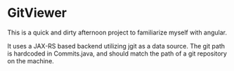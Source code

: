 GitViewer
============
This is a quick and dirty afternoon project to familiarize myself with angular.

It uses a JAX-RS based backend utilizing jgit as a data source. The git path is hardcoded in Commits.java, and should match the path of a git repository on the machine.

